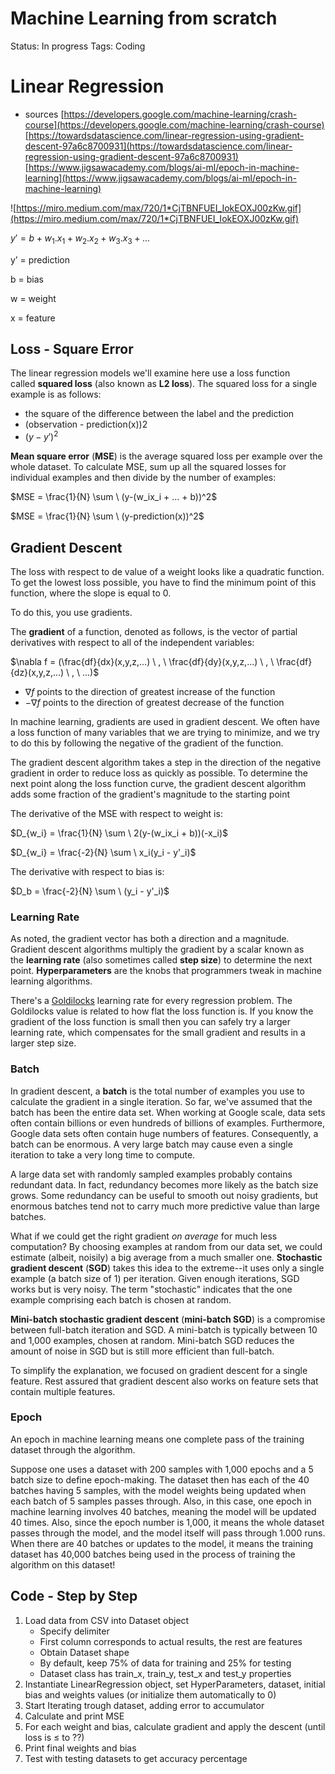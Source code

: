 # Machine Learning from scratch

Status: In progress
Tags: Coding

# Linear Regression

-   sources
    [https://developers.google.com/machine-learning/crash-course](https://developers.google.com/machine-learning/crash-course)
    [https://towardsdatascience.com/linear-regression-using-gradient-descent-97a6c8700931](https://towardsdatascience.com/linear-regression-using-gradient-descent-97a6c8700931)
    [https://www.jigsawacademy.com/blogs/ai-ml/epoch-in-machine-learning](https://www.jigsawacademy.com/blogs/ai-ml/epoch-in-machine-learning)

![https://miro.medium.com/max/720/1*CjTBNFUEI_IokEOXJ00zKw.gif](https://miro.medium.com/max/720/1*CjTBNFUEI_IokEOXJ00zKw.gif)

$y' = b + w_1 . x_1 + w_2.x_2 + w_3.x_3 + ...$

y’ = prediction

b = bias

w = weight

x = feature

## Loss - Square Error

The linear regression models we'll examine here use a loss function called **squared loss** (also known as **L2 loss**). The squared loss for a single example is as follows:

-   the square of the difference between the label and the prediction
-   (observation - prediction(x))2
-   $(y - y')^2$

**Mean square error** (**MSE**) is the average squared loss per example over the whole dataset. To calculate MSE, sum up all the squared losses for individual examples and then divide by the number of examples:

$MSE = \frac{1}{N} \sum \ (y-(w_ix_i + ... + b))^2$

$MSE = \frac{1}{N} \sum \ (y-prediction(x))^2$

## Gradient Descent

The loss with respect to de value of a weight looks like a quadratic function. To get the lowest loss possible, you have to find the minimum point of this function, where the slope is equal to 0.

To do this, you use gradients.

The **gradient** of a function, denoted as follows, is the vector of partial derivatives with respect to all of the independent variables:

$\nabla f = (\frac{df}{dx}(x,y,z,...) \ , \ \frac{df}{dy}(x,y,z,...) \ , \ \frac{df}{dz}(x,y,z,...) \ , \ ...)$

-   $\nabla f$ points to the direction of greatest increase of the function
-   $-\nabla f$ points to the direction of greatest decrease of the function

In machine learning, gradients are used in gradient descent. We often have a loss function of many variables that we are trying to minimize, and we try to do this by following the negative of the gradient of the function.

The gradient descent algorithm takes a step in the direction of the negative gradient in order to reduce loss as quickly as possible. To determine the next point along the loss function curve, the gradient descent algorithm adds some fraction of the gradient's magnitude to the starting point

The derivative of the MSE with respect to weight is:

$D_{w_i} = \frac{1}{N} \sum \ 2(y-(w_ix_i + b))(-x_i)$

$D_{w_i} = \frac{-2}{N} \sum \ x_i(y_i - y'_i)$

The derivative with respect to bias is:

$D_b = \frac{-2}{N} \sum \ (y_i - y'_i)$

### Learning Rate

As noted, the gradient vector has both a direction and a magnitude. Gradient descent algorithms multiply the gradient by a scalar known as the **learning rate** (also sometimes called **step size**) to determine the next point. **Hyperparameters** are the knobs that programmers tweak in machine learning algorithms.

There's a [Goldilocks](https://wikipedia.org/wiki/Goldilocks_principle) learning rate for every regression problem. The Goldilocks value is related to how flat the loss function is. If you know the gradient of the loss function is small then you can safely try a larger learning rate, which compensates for the small gradient and results in a larger step size.

### Batch

In gradient descent, a **batch** is the total number of examples you use to calculate the gradient in a single iteration. So far, we've assumed that the batch has been the entire data set. When working at Google scale, data sets often contain billions or even hundreds of billions of examples. Furthermore, Google data sets often contain huge numbers of features. Consequently, a batch can be enormous. A very large batch may cause even a single iteration to take a very long time to compute.

A large data set with randomly sampled examples probably contains redundant data. In fact, redundancy becomes more likely as the batch size grows. Some redundancy can be useful to smooth out noisy gradients, but enormous batches tend not to carry much more predictive value than large batches.

What if we could get the right gradient *on average* for much less computation? By choosing examples at random from our data set, we could estimate (albeit, noisily) a big average from a much smaller one. **Stochastic gradient descent** (**SGD**) takes this idea to the extreme--it uses only a single example (a batch size of 1) per iteration. Given enough iterations, SGD works but is very noisy. The term "stochastic" indicates that the one example comprising each batch is chosen at random.

**Mini-batch stochastic gradient descent** (**mini-batch SGD**) is a compromise between full-batch iteration and SGD. A mini-batch is typically between 10 and 1,000 examples, chosen at random. Mini-batch SGD reduces the amount of noise in SGD but is still more efficient than full-batch.

To simplify the explanation, we focused on gradient descent for a single feature. Rest assured that gradient descent also works on feature sets that contain multiple features.

### Epoch

An epoch in machine learning means one complete pass of the training dataset through the algorithm.

Suppose one uses a dataset with 200 samples with 1,000 epochs and a 5 batch size to define epoch-making. The dataset then has each of the 40 batches having 5 samples, with the model weights being updated when each batch of 5 samples passes through. Also, in this case, one epoch in machine learning involves 40 batches, meaning the model will be updated 40 times.
Also, since the epoch number is 1,000, it means the whole dataset passes through the model, and the model itself will pass through 1.000 runs. When there are 40 batches or updates to the model, it means the training dataset has 40,000 batches being used in the process of training the algorithm on this dataset!

## Code - Step by Step

1. Load data from CSV into Dataset object
    - Specify delimiter
    - First column corresponds to actual results, the rest are features
    - Obtain Dataset shape
    - By default, keep 75% of data for training and 25% for testing
    - Dataset class has train_x, train_y, test_x and test_y properties
2. Instantiate LinearRegression object, set HyperParameters, dataset, initial bias and weights values (or initialize them automatically to 0)
3. Start Iterating trough dataset, adding error to accumulator
4. Calculate and print MSE
5. For each weight and bias, calculate gradient and apply the descent (until loss is ≤ to ??)
6. Print final weights and bias
7. Test with testing datasets to get accuracy percentage
